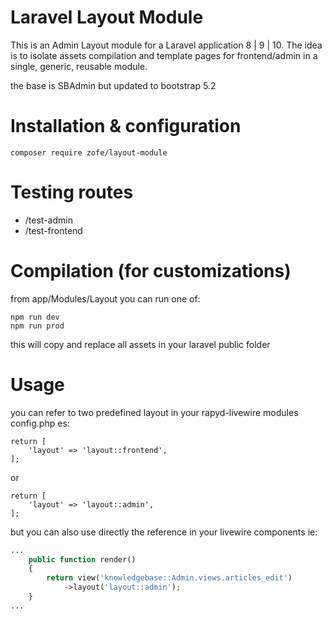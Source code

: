 # Laravel Layout Module

This is an Admin Layout module for a Laravel application 8 | 9 | 10.
The idea is to isolate assets compilation and template pages for frontend/admin in a single, generic, reusable module.

the base is SBAdmin but updated to bootstrap 5.2


# Installation & configuration

```
composer require zofe/layout-module
```


# Testing routes

- /test-admin
- /test-frontend



# Compilation (for customizations)

from app/Modules/Layout you can run one of: 
```
npm run dev 
npm run prod 
```

this will copy and replace all assets in your laravel public folder


# Usage
you can refer to two predefined layout in your rapyd-livewire modules config.php es:
```
return [
    'layout' => 'layout::frontend',
];
```
or
```
return [
    'layout' => 'layout::admin',
];
```

but you can also use directly the reference in your livewire components ie:

```php
...
    public function render()
    {
        return view('knowledgebase::Admin.views.articles_edit')
            ->layout('layout::admin');
    }
...
```
